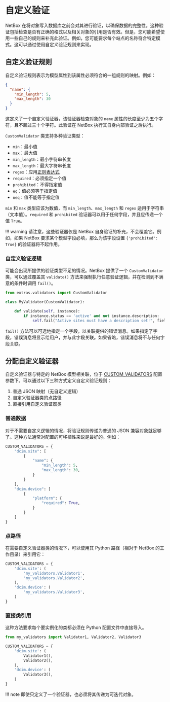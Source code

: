# 自定义验证

NetBox 在将对象写入数据库之前会对其进行验证，以确保数据的完整性。这种验证包括检查是否有正确的格式以及相关对象的引用是否有效。但是，您可能希望使用一些自己的规则来补充此验证。例如，您可能要求每个站点的名称符合特定模式。这可以通过使用自定义验证规则来实现。

## 自定义验证规则

自定义验证规则表示为模型属性到该属性必须符合的一组规则的映射。例如：

```json
{
  "name": {
    "min_length": 5,
    "max_length": 30
  }
}
```

这定义了一个自定义验证器，该验证器检查对象的 `name` 属性的长度至少为五个字符，且不超过三十个字符。此验证在 NetBox 执行其自身内部验证之后执行。

`CustomValidator` 类支持多种验证类型：

- `min`：最小值
- `max`：最大值
- `min_length`：最小字符串长度
- `max_length`：最大字符串长度
- `regex`：应用[正则表达式](https://en.wikipedia.org/wiki/Regular_expression)
- `required`：必须指定一个值
- `prohibited`：不得指定值
- `eq`：值必须等于指定值
- `neq`：值不能等于指定值

`min` 和 `max` 类型应该为数值，而 `min_length`、`max_length` 和 `regex` 适用于字符串（文本值）。`required` 和 `prohibited` 验证器可以用于任何字段，并且应传递一个值 `True`。

!!! warning
    请注意，这些验证器仅是 NetBox 自身验证的补充，不会覆盖它。例如，如果 NetBox 要求某个模型字段必填，那么为该字段设置 `{'prohibited': True}` 的验证器将不起作用。

### 自定义验证逻辑

可能会出现所提供的验证类型不足的情况。NetBox 提供了一个 `CustomValidator` 类，可以通过覆盖其 `validate()` 方法来强制执行任意验证逻辑，并在检测到不满意的条件时调用 `fail()`。

```python
from extras.validators import CustomValidator

class MyValidator(CustomValidator):

    def validate(self, instance):
        if instance.status == 'active' and not instance.description:
            self.fail("Active sites must have a description set!", field='status')
```

`fail()` 方法可以可选地指定一个字段，以关联提供的错误消息。如果指定了字段，错误消息将显示给用户，并与此字段关联。如果省略，错误消息将不与任何字段关联。

## 分配自定义验证器

自定义验证器与特定的 NetBox 模型相关联，位于 [CUSTOM_VALIDATORS](../configuration/data-validation.md#custom_validators) 配置参数下。可以通过以下三种方式定义自定义验证规则：

1. 普通 JSON 映射（无自定义逻辑）
2. 自定义验证器类的点路径
3. 直接引用自定义验证器类

### 普通数据

对于不需要自定义逻辑的情况，将验证规则传递为普通的 JSON 兼容对象就足够了。这种方法通常对配置的可移植性来说是最好的。例如：

```python
CUSTOM_VALIDATORS = {
    "dcim.site": [
        {
            "name": {
                "min_length": 5,
                "max_length": 30,
            }
        }
    ],
    "dcim.device": [
        {
            "platform": {
                "required": True,
            }
        }
    ]
}
```

### 点路径

在需要自定义验证器类的情况下，可以使用其 Python 路径（相对于 NetBox 的工作目录）来引用它：

```python
CUSTOM_VALIDATORS = {
    'dcim.site': (
        'my_validators.Validator1',
        'my_validators.Validator2',
    ),
    'dcim.device': (
        'my_validators.Validator3',
    )
}
```

### 直接类引用

这种方法要求每个要实例化的类都必须在 Python 配置文件中直接导入。

```python
from my_validators import Validator1, Validator2, Validator3

CUSTOM_VALIDATORS = {
    'dcim.site': (
        Validator1(),
        Validator2(),
    ),
    'dcim.device': (
        Validator3(),
    )
}
```

!!! note
    即使只定义了一个验证器，也必须将其传递为可迭代对象。